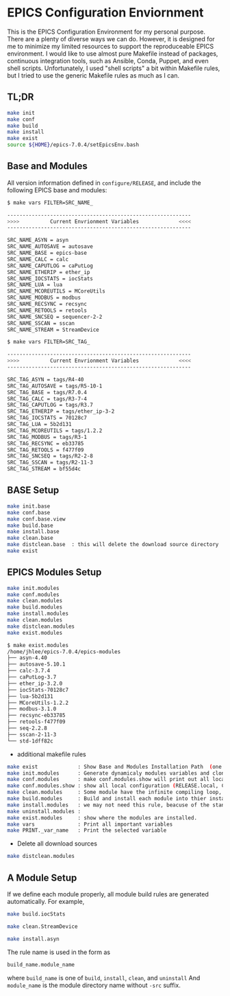 # EPICS Configuration Enviornment

This is the EPICS Configuration Environment for my personal purpose. There are a plenty of diverse ways we can do. However, it is designed for me to minimize my limited resources to support the reproduceable EPICS environment. I would like to use almost pure Makefile instead of packages, continuous integration tools, such as Ansible, Conda, Puppet, and even shell scripts. Unfortunately, I used "shell scripts" a bit within Makefile rules, but I tried to use the generic Makefile rules as much as I can.

## TL;DR

```bash
make init
make conf
make build
make install
make exist
source ${HOME}/epics-7.0.4/setEpicsEnv.bash
```

## Base and Modules

All version information defined in `configure/RELEASE`, and include the following EPICS base and modules:

```bash
$ make vars FILTER=SRC_NAME_

------------------------------------------------------------
>>>>          Current Envrionment Variables             <<<<
------------------------------------------------------------

SRC_NAME_ASYN = asyn
SRC_NAME_AUTOSAVE = autosave
SRC_NAME_BASE = epics-base
SRC_NAME_CALC = calc
SRC_NAME_CAPUTLOG = caPutLog
SRC_NAME_ETHERIP = ether_ip
SRC_NAME_IOCSTATS = iocStats
SRC_NAME_LUA = lua
SRC_NAME_MCOREUTILS = MCoreUtils
SRC_NAME_MODBUS = modbus
SRC_NAME_RECSYNC = recsync
SRC_NAME_RETOOLS = retools
SRC_NAME_SNCSEQ = sequencer-2-2
SRC_NAME_SSCAN = sscan
SRC_NAME_STREAM = StreamDevice

$ make vars FILTER=SRC_TAG_

------------------------------------------------------------
>>>>          Current Envrionment Variables             <<<<
------------------------------------------------------------

SRC_TAG_ASYN = tags/R4-40
SRC_TAG_AUTOSAVE = tags/R5-10-1
SRC_TAG_BASE = tags/R7.0.4
SRC_TAG_CALC = tags/R3-7-4
SRC_TAG_CAPUTLOG = tags/R3.7
SRC_TAG_ETHERIP = tags/ether_ip-3-2
SRC_TAG_IOCSTATS = 70128c7
SRC_TAG_LUA = 5b2d131
SRC_TAG_MCOREUTILS = tags/1.2.2
SRC_TAG_MODBUS = tags/R3-1
SRC_TAG_RECSYNC = eb33785
SRC_TAG_RETOOLS = f477f09
SRC_TAG_SNCSEQ = tags/R2-2-8
SRC_TAG_SSCAN = tags/R2-11-3
SRC_TAG_STREAM = bf55d4c
```

## BASE Setup

```bash
make init.base
make conf.base
make conf.base.view
make build.base
make install.base
make clean.base
make distclean.base  : this will delete the download source directory
make exist
```

## EPICS Modules Setup

```bash
make init.modules
make conf.modules
make clean.modules
make build.modules
make install.modules
make clean.modules
make distclean.modules
make exist.modules
```

```bash
$ make exist.modules
/home/jhlee/epics-7.0.4/epics-modules
├── asyn-4.40
├── autosave-5.10.1
├── calc-3.7.4
├── caPutLog-3.7
├── ether_ip-3.2.0
├── iocStats-70128c7
├── lua-5b2d131
├── MCoreUtils-1.2.2
├── modbus-3.1.0
├── recsync-eb33785
├── retools-f477f09
├── seq-2.2.8
├── sscan-2-11-3
└── std-1dff82c
```

* additional makefile rules

```bash
make exist             : Show Base and Modules Installation Path  (one can use `LEVEL` argument, e.g., `make exist LEVEL=4`)
make init.modules      : Generate dynamicaly modules variables and clone all
make conf.modules      : make conf.modules.show will print out all local configuraiton files.
make conf.modules.show : show all local configuration (RELEASE.local, CONFIG_SITE.local, and so on)
make clean.modules     : Some module have the infinite compiling loop, so we have to clean up exist things within git repositories.
make build.modules     : Build and install each module into thier installation location
make install.modules   : we may not need this rule, beacuse of the standard EPICS buidling system default could be build and install
make uninstall.modules :
make exist.modules     : show where the modules are installed.
make vars              : Print all important variables
make PRINT._var_name   : Print the selected variable
```

* Delete all download sources

```bash
make distclean.modules
```

## A Module Setup

If we define each module properly, all module build rules are generated automatically. For example,

```bash
make build.iocStats

make clean.StreamDevice

make install.asyn

```

The rule name is used in the form as

```bash
build_name.module_name
```

where `build_name` is one of `build`, `install`, `clean`, and `uninstall` And `module_name` is the module directory name without `-src` suffix.
